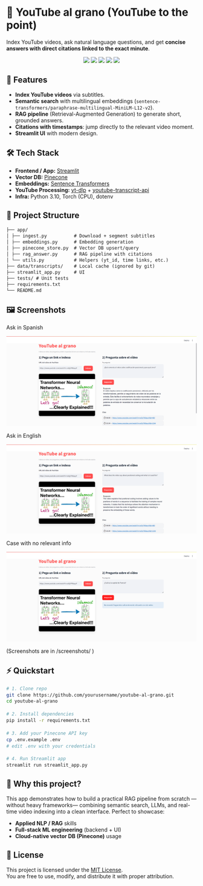 # 🎯 YouTube al grano (YouTube to the point)

Index YouTube videos, ask natural language questions, and get **concise answers with direct citations linked to the exact minute**.  

<p align="center">
  <img src="https://img.shields.io/badge/Streamlit-App-red?logo=streamlit&logoColor=white" />
  <img src="https://img.shields.io/badge/Pinecone-VectorDB-blue?logo=pinecone" />
  <img src="https://img.shields.io/badge/SentenceTransformers-Embeddings-green" />
  <img src="https://img.shields.io/badge/RAG-LLM-orange" />
  <img src="https://img.shields.io/badge/license-MIT-green.svg" />
</p>


## 🚀 Features
- **Index YouTube videos** via subtitles.  
- **Semantic search** with multilingual embeddings (`sentence-transformers/paraphrase-multilingual-MiniLM-L12-v2`).  
- **RAG pipeline** (Retrieval-Augmented Generation) to generate short, grounded answers.  
- **Citations with timestamps**: jump directly to the relevant video moment.  
- **Streamlit UI** with modern design.  


## 🛠️ Tech Stack
- **Frontend / App:** [Streamlit](https://streamlit.io)  
- **Vector DB:** [Pinecone](https://www.pinecone.io)  
- **Embeddings:** [Sentence Transformers](https://www.sbert.net)  
- **YouTube Processing:** [yt-dlp](https://github.com/yt-dlp/yt-dlp) + [youtube-transcript-api](https://pypi.org/project/youtube-transcript-api)  
- **Infra:** Python 3.10, Torch (CPU), dotenv  


## 📂 Project Structure
```
├── app/
│ ├── ingest.py          # Download + segment subtitles
│ ├── embeddings.py      # Embedding generation
│ ├── pinecone_store.py  # Vector DB upsert/query
│ ├── rag_answer.py      # RAG pipeline with citations
│ └── utils.py           # Helpers (yt_id, time links, etc.)
├── data/transcripts/    # Local cache (ignored by git)
├── streamlit_app.py     # UI
├── tests/ # Unit tests
├── requirements.txt
└── README.md
```


## 🖼️ Screenshots
Ask in Spanish

<p align="center"><img src="screenshots/spanish-answer.png" width="600"></p>

Ask in English

<p align="center"><img src="screenshots/english-answer.png" width="600"></p>

Case with no relevant info

<p align="center"><img src="screenshots/no-info.png" width="600"></p>

(Screenshots are in /screenshots/ )

## ⚡ Quickstart

```bash
# 1. Clone repo
git clone https://github.com/yourusername/youtube-al-grano.git
cd youtube-al-grano

# 2. Install dependencies
pip install -r requirements.txt

# 3. Add your Pinecone API key
cp .env.example .env
# edit .env with your credentials

# 4. Run Streamlit app
streamlit run streamlit_app.py
```


## 🤝 Why this project?

This app demonstrates how to build a practical RAG pipeline from scratch —without heavy frameworks— combining semantic search, LLMs, and real-time video indexing into a clean interface.
Perfect to showcase:
- **Applied NLP / RAG** skills
- **Full-stack ML engineering** (backend + UI)
- **Cloud-native vector DB (Pinecone)** usage


## 📜 License

This project is licensed under the [MIT License](LICENSE).  
You are free to use, modify, and distribute it with proper attribution.









